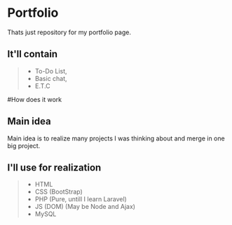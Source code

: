 # Portfolio
Thats just repository for my portfolio page.

## It'll contain

> - To-Do List,
> - Basic chat,
> - E.T.C

#How does it work

## Main idea

Main idea is to realize many projects I was thinking about and merge in one big project.

## I'll use for realization

> - HTML
> - CSS (BootStrap)
> - PHP (Pure, untill I learn Laravel)
> - JS (DOM) (May be Node and Ajax)
> - MySQL 
